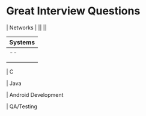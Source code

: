 # Great Interview Questions

| Networks      |
||
||

| Systems |
|---------|
| -- |
| |
| |

| C

| Java

| Android Development

| QA/Testing
